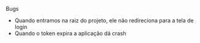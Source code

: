 Bugs

- Quando entramos na raiz do projeto, ele não redireciona para a tela de login
- Quando o token expira a aplicação dá crash